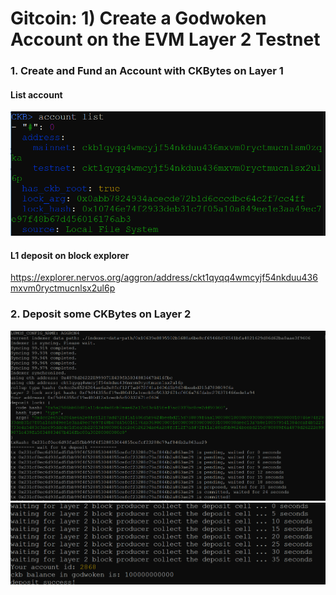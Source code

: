 # Gitcoin: 1) Create a Godwoken Account on the EVM Layer 2 Testnet


### 1. Create and Fund an Account with CKBytes on Layer 1

#### List account
![](1.png)

#### L1 deposit on block explorer
https://explorer.nervos.org/aggron/address/ckt1qyqq4wmcyjf54nkduu436mxvm0ryctmucnlsx2ul6p

### 2. Deposit some CKBytes on Layer 2
![](2.png)
![](3.png)
